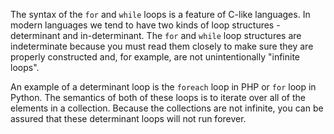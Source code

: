 The syntax of the `for` and `while` loops is a feature of C-like languages.  In modern languages
we tend to have two kinds of loop structures - determinant and in-determinant.  The `for` and `while`
loop structures are indeterminate because you must read them closely to make sure they are
properly constructed and, for example, are not unintentionally "infinite loops".

An example of a determinant loop is the `foreach` loop in PHP or `for` loop in Python.  The semantics of 
both of these loops is to iterate over all of the elements in a collection.  Because the collections
are not infinite, you can be assured that these determinant loops will not run forever.

